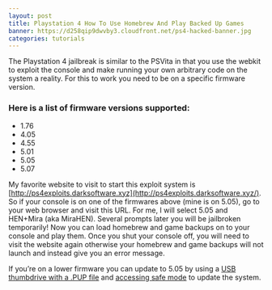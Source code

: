```yaml
---
layout: post
title: Playstation 4 How To Use Homebrew And Play Backed Up Games
banner: https://d258qip9dwvby3.cloudfront.net/ps4-hacked-banner.jpg
categories: tutorials
---
```


The Playstation 4 jailbreak is similar to the PSVita in that you use the webkit to exploit the console and make running your own arbitrary code on the system a reality. For this to work you need to be on a specific firmware version.

### Here is a list of firmware versions supported:
* 1.76
* 4.05
* 4.55
* 5.01
* 5.05
* 5.07

My favorite website to visit to start this exploit system is [http://ps4exploits.darksoftware.xyz](http://ps4exploits.darksoftware.xyz/). So if your console is on one of the firmwares above (mine is on 5.05), go to your web browser and visit this URL. For me, I will select 5.05 and HEN+Mira (aka MiraHEN). Several prompts later you will be jailbroken temporarily! Now you can load homebrew and game backups on to your console and play them. Once you shut your console off, you will need to visit the website again otherwise your homebrew and game backups will not launch and instead give you an error message.

If you’re on a lower firmware you can update to 5.05 by using a [USB thumbdrive with a .PUP file](https://gbatemp.net/threads/ps4-firmware-collection.447573/) and [accessing safe mode](https://www.playstation.com/en-gb/get-help/help-library/system---hardware/power---system-stability/safe-mode-on-playstation-4/) to update the system.
